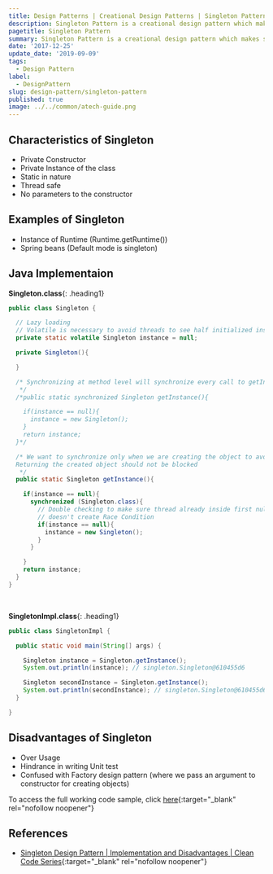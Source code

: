 ```yaml
---
title: Design Patterns | Creational Design Patterns | Singleton Pattern
description: Singleton Pattern is a creational design pattern which makes sure only a single instance of that class is created and returned each time when a request for an object is made.
pagetitle: Singleton Pattern
summary: Singleton Pattern is a creational design pattern which makes sure only a single instance of that class is created and returned each time when a request for an object is made.
date: '2017-12-25'
update_date: '2019-09-09'
tags:
  - Design Pattern
label:
  - DesignPattern
slug: design-pattern/singleton-pattern
published: true
image: ../../common/atech-guide.png
---
```


## Characteristics of Singleton 
- Private Constructor
- Private Instance of the class
- Static in nature
- Thread safe
- No parameters to the constructor

## Examples of Singleton
- Instance of Runtime (Runtime.getRuntime())
- Spring beans (Default mode is singleton)

## Java Implementaion

**Singleton.class**{: .heading1}

```java
public class Singleton {

  // Lazy loading
  // Volatile is necessary to avoid threads to see half initialized instance of Singleton
  private static volatile Singleton instance = null;

  private Singleton(){

  }

  /* Synchronizing at method level will synchronize every call to getInstance
   */
  /*public static synchronized Singleton getInstance(){

    if(instance == null){
      instance = new Singleton();
    }
    return instance;
  }*/

  /* We want to synchronize only when we are creating the object to avoid race condition
  Returning the created object should not be blocked
   */
  public static Singleton getInstance(){

    if(instance == null){
      synchronized (Singleton.class){
        // Double checking to make sure thread already inside first null check
        // doesn't create Race Condition
        if(instance == null){
          instance = new Singleton();
        }
      }

    }
    return instance;
  }
}
```

<br/>

**SingletonImpl.class**{: .heading1}

```java
public class SingletonImpl {

  public static void main(String[] args) {

    Singleton instance = Singleton.getInstance();
    System.out.println(instance); // singleton.Singleton@610455d6

    Singleton secondInstance = Singleton.getInstance();
    System.out.println(secondInstance); // singleton.Singleton@610455d6
  }

}
```

## Disadvantages of Singleton
- Over Usage
- Hindrance in writing Unit test
- Confused with Factory design pattern (where we pass an argument to constructor for creating objects)

To access the full working code sample, click [here](https://github.com/atechguide/designpattern-blog/tree/master/creational/src/main/java/singleton "Singleton"){:target="_blank" rel="nofollow noopener"}

## References
- [Singleton Design Pattern | Implementation and Disadvantages | Clean Code Series](https://www.youtube.com/watch?v=bPIRGre9JHY){:target="_blank" rel="nofollow noopener"}
